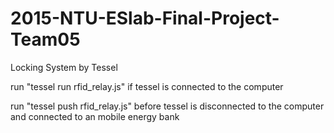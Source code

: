 # 2015-NTU-ESlab-Final-Project-Team05
Locking System by Tessel

run "tessel run rfid_relay.js" 
    if tessel is connected to the computer
    
run "tessel push rfid_relay.js"
    before tessel is disconnected to the computer and connected to an mobile energy bank
